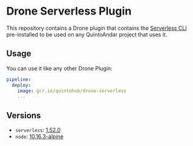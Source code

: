 # Drone Serverless Plugin

This repository contains a Drone plugin that contains the [Serverless CLI](https://serverless.com) pre-installed to be used on any QuintoAndar project that uses it.

## Usage

You can use it like any other Drone Plugin:

~~~yaml
pipeline:
  deploy:
    image: gcr.io/quintohub/drone-serverless
    ...
~~~

## Versions

* `serverless`: [1.52.0](https://www.npmjs.com/package/serverless/v/1.52.0)
* `node`: [10.16.3-alpine](https://github.com/nodejs/docker-node/blob/a9c583095d4cf08bbd68f570a1f9a99780820351/10/alpine/Dockerfile)
